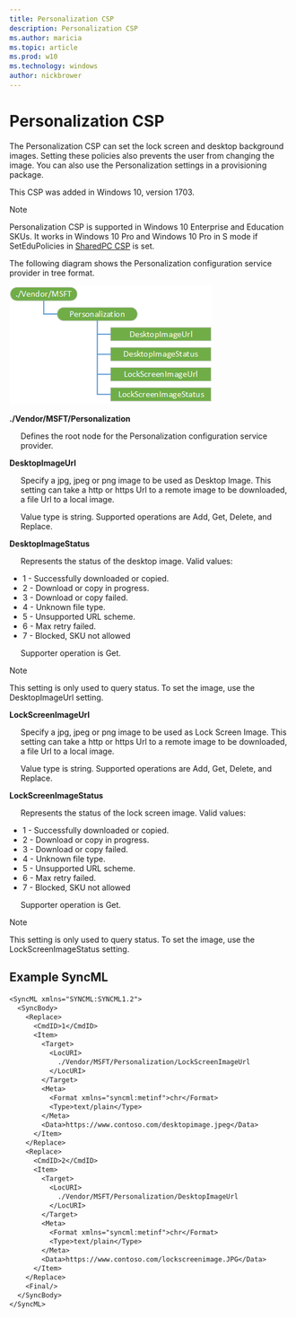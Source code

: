 ```yaml
---
title: Personalization CSP
description: Personalization CSP
ms.author: maricia
ms.topic: article
ms.prod: w10
ms.technology: windows
author: nickbrower
---
```


# Personalization CSP

The Personalization CSP can set the lock screen and desktop background images. Setting these policies also prevents the user from changing the image. You can also use the Personalization settings in a provisioning package.

This CSP was added in Windows 10, version 1703.

> [!Note]
> Personalization CSP is supported in Windows 10 Enterprise and Education SKUs. It works in Windows 10 Pro and Windows 10 Pro in S mode if SetEduPolicies in [SharedPC CSP](sharedpc-csp.md) is set.

The following diagram shows the Personalization configuration service provider in tree format.

![personalization csp](images/provisioning-csp-personalization.png)

<a href="" id="personalization"></a>**./Vendor/MSFT/Personalization**  
<p style="margin-left: 20px">Defines the root node for the Personalization configuration service provider.</p>

<a href="" id="desktopimageurl"></a>**DesktopImageUrl**  
<p style="margin-left: 20px">Specify a jpg, jpeg or png image to be used as Desktop Image. This setting can take a http or https Url to a remote image to be downloaded, a file Url to a local image.</p>
<p style="margin-left: 20px">Value type is string. Supported operations are Add, Get, Delete, and Replace.</p>

<a href="" id="desktopimagestatus"></a>**DesktopImageStatus**  
<p style="margin-left: 20px">Represents the status of the desktop image. Valid values:</p>
<ul>
<li>1 - Successfully downloaded or copied.</li>
<li>2 - Download or copy in progress.</li>
<li>3 - Download or copy failed.</li>
<li>4 - Unknown file type.</li>
<li>5 - Unsupported URL scheme.</li>
<li>6 - Max retry failed.</li>
<li>7 - Blocked, SKU not allowed</li>
</ul>
<p style="margin-left: 20px">Supporter operation is Get.</p>

> [!Note]
> This setting is only used to query status. To set the image, use the DesktopImageUrl setting.

<a href="" id="lockscreenimageurl"></a>**LockScreenImageUrl**  
<p style="margin-left: 20px">Specify a jpg, jpeg or png image to be used as Lock Screen Image. This setting can take a http or https Url to a remote image to be downloaded, a file Url to a local image.</p>
<p style="margin-left: 20px">Value type is string. Supported operations are Add, Get, Delete, and Replace.</p>


<a href="" id="lockscreenimagestatus"></a>**LockScreenImageStatus**  
<p style="margin-left: 20px">Represents the status of the lock screen image. Valid values:</p>
<ul>
<li>1 - Successfully downloaded or copied.</li>
<li>2 - Download or copy in progress.</li>
<li>3 - Download or copy failed.</li>
<li>4 - Unknown file type.</li>
<li>5 - Unsupported URL scheme.</li>
<li>6 - Max retry failed.</li>
<li>7 - Blocked, SKU not allowed</li>
</ul>
<p style="margin-left: 20px">Supporter operation is Get.</p>

> [!Note]
> This setting is only used to query status. To set the image, use the LockScreenImageStatus setting.


## Example SyncML

``` syntax
<SyncML xmlns="SYNCML:SYNCML1.2">
  <SyncBody>
    <Replace>
      <CmdID>1</CmdID>
      <Item>
        <Target>
          <LocURI>
            ./Vendor/MSFT/Personalization/LockScreenImageUrl
          </LocURI>
        </Target>
        <Meta>
          <Format xmlns="syncml:metinf">chr</Format>
          <Type>text/plain</Type>
        </Meta>
        <Data>https://www.contoso.com/desktopimage.jpeg</Data>
      </Item>
    </Replace>
    <Replace>
      <CmdID>2</CmdID>
      <Item>
        <Target>
          <LocURI>
            ./Vendor/MSFT/Personalization/DesktopImageUrl
          </LocURI>
        </Target>
        <Meta>
          <Format xmlns="syncml:metinf">chr</Format>
          <Type>text/plain</Type>
        </Meta>
        <Data>https://www.contoso.com/lockscreenimage.JPG</Data>
      </Item>
    </Replace>
    <Final/> 
  </SyncBody>
</SyncML>
```



